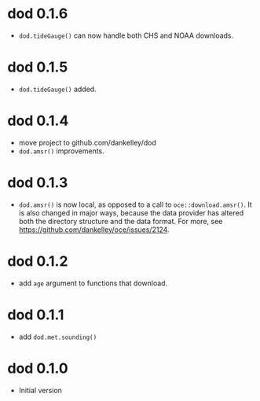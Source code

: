 # dod 0.1.6

* `dod.tideGauge()` can now handle both CHS and NOAA downloads.

# dod 0.1.5

* `dod.tideGauge()` added.

# dod 0.1.4

* move project to github.com/dankelley/dod
* `dod.amsr()` improvements.

# dod 0.1.3

* `dod.amsr()` is now local, as opposed to a call to `oce::download.amsr()`.
  It is also changed in major ways, because the data provider has altered
  both the directory structure and the data format.  For more, see
  https://github.com/dankelley/oce/issues/2124.

# dod 0.1.2

* add `age` argument to functions that download.

# dod 0.1.1

* add `dod.met.sounding()`

# dod 0.1.0

* Initial version

